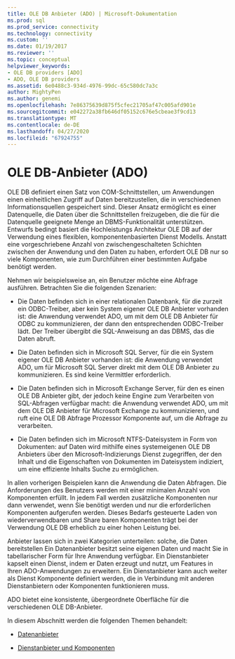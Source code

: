 ```yaml
---
title: OLE DB Anbieter (ADO) | Microsoft-Dokumentation
ms.prod: sql
ms.prod_service: connectivity
ms.technology: connectivity
ms.custom: ''
ms.date: 01/19/2017
ms.reviewer: ''
ms.topic: conceptual
helpviewer_keywords:
- OLE DB providers [ADO]
- ADO, OLE DB providers
ms.assetid: 6e0488c3-934d-4976-99dc-65c580dc7a3c
author: MightyPen
ms.author: genemi
ms.openlocfilehash: 7e86375639d875f5cfec21705af47c005afd901e
ms.sourcegitcommit: e042272a38fb646df05152c676e5cbeae3f9cd13
ms.translationtype: MT
ms.contentlocale: de-DE
ms.lasthandoff: 04/27/2020
ms.locfileid: "67924755"
---
```

# <a name="ole-db-providers-ado"></a>OLE DB-Anbieter (ADO)
OLE DB definiert einen Satz von COM-Schnittstellen, um Anwendungen einen einheitlichen Zugriff auf Daten bereitzustellen, die in verschiedenen Informationsquellen gespeichert sind. Dieser Ansatz ermöglicht es einer Datenquelle, die Daten über die Schnittstellen freizugeben, die die für die Datenquelle geeignete Menge an DBMS-Funktionalität unterstützen. Entwurfs bedingt basiert die Hochleistungs Architektur OLE DB auf der Verwendung eines flexiblen, komponentenbasierten Dienst Modells. Anstatt eine vorgeschriebene Anzahl von zwischengeschalteten Schichten zwischen der Anwendung und den Daten zu haben, erfordert OLE DB nur so viele Komponenten, wie zum Durchführen einer bestimmten Aufgabe benötigt werden.  
  
 Nehmen wir beispielsweise an, ein Benutzer möchte eine Abfrage ausführen. Betrachten Sie die folgenden Szenarien:  
  
-   Die Daten befinden sich in einer relationalen Datenbank, für die zurzeit ein ODBC-Treiber, aber kein System eigener OLE DB Anbieter vorhanden ist: die Anwendung verwendet ADO, um mit dem OLE DB Anbieter für ODBC zu kommunizieren, der dann den entsprechenden ODBC-Treiber lädt. Der Treiber übergibt die SQL-Anweisung an das DBMS, das die Daten abruft.  
  
-   Die Daten befinden sich in Microsoft SQL Server, für die ein System eigener OLE DB Anbieter vorhanden ist: die Anwendung verwendet ADO, um für Microsoft SQL Server direkt mit dem OLE DB Anbieter zu kommunizieren. Es sind keine Vermittler erforderlich.  
  
-   Die Daten befinden sich in Microsoft Exchange Server, für den es einen OLE DB Anbieter gibt, der jedoch keine Engine zum Verarbeiten von SQL-Abfragen verfügbar macht: die Anwendung verwendet ADO, um mit dem OLE DB Anbieter für Microsoft Exchange zu kommunizieren, und ruft eine OLE DB Abfrage Prozessor Komponente auf, um die Abfrage zu verarbeiten.  
  
-   Die Daten befinden sich im Microsoft NTFS-Dateisystem in Form von Dokumenten: auf Daten wird mithilfe eines systemeigenen OLE DB Anbieters über den Microsoft-Indizierungs Dienst zugegriffen, der den Inhalt und die Eigenschaften von Dokumenten im Dateisystem indiziert, um eine effiziente Inhalts Suche zu ermöglichen.  
  
 In allen vorherigen Beispielen kann die Anwendung die Daten Abfragen. Die Anforderungen des Benutzers werden mit einer minimalen Anzahl von Komponenten erfüllt. In jedem Fall werden zusätzliche Komponenten nur dann verwendet, wenn Sie benötigt werden und nur die erforderlichen Komponenten aufgerufen werden. Dieses Bedarfs gesteuerte Laden von wiederverwendbaren und Share baren Komponenten trägt bei der Verwendung OLE DB erheblich zu einer hohen Leistung bei.  
  
 Anbieter lassen sich in zwei Kategorien unterteilen: solche, die Daten bereitstellen Ein Datenanbieter besitzt seine eigenen Daten und macht Sie in tabellarischer Form für Ihre Anwendung verfügbar. Ein Dienstanbieter kapselt einen Dienst, indem er Daten erzeugt und nutzt, um Features in Ihren ADO-Anwendungen zu erweitern. Ein Dienstanbieter kann auch weiter als Dienst Komponente definiert werden, die in Verbindung mit anderen Dienstanbietern oder Komponenten funktionieren muss.  
  
 ADO bietet eine konsistente, übergeordnete Oberfläche für die verschiedenen OLE DB-Anbieter.  
  
 In diesem Abschnitt werden die folgenden Themen behandelt:  
  
-   [Datenanbieter](../../../ado/guide/data/data-providers.md)  
  
-   [Dienstanbieter und Komponenten](../../../ado/guide/data/service-providers-and-components.md)
